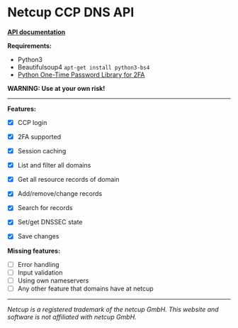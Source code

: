 # Netcup CCP DNS API

**[API documentation](https://github.com/MrKrabat/NetcupCCP/wiki)**

**Requirements:**
- Python3
- Beautifulsoup4 `apt-get install python3-bs4`
- [Python One-Time Password Library for 2FA](https://github.com/pyotp/pyotp)

**WARNING: Use at your own risk!**
***

**Features:**
- [x] CCP login
- [x] 2FA supported
- [x] Session caching
- [x] List and filter all domains
- [x] Get all resource records of domain
- [x] Add/remove/change records
- [x] Search for records
- [x] Set/get DNSSEC state
- [x] Save changes


**Missing features:**
- [ ] Error handling
- [ ] Input validation
- [ ] Using own nameservers
- [ ] Any other feature that domains have at netcup
***

_Netcup is a registered trademark of the netcup GmbH.
This website and software is not affiliated with netcup GmbH._